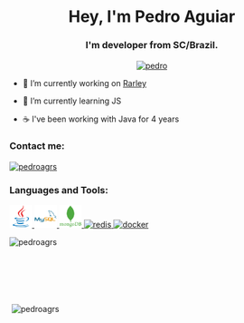 <h1 align="center">Hey, I'm Pedro Aguiar</h1>
<h3 align="center">I'm developer from SC/Brazil.</h3>

<p align="center"> <a href="https://twitter.com/pedroagrs" target="blank"><img align="center" src="https://img.shields.io/twitter/follow/pedroagrs?logo=twitter&style=for-the-badge" alt="pedro" /></a> </p>

- 🔭 I’m currently working on [Rarley](https://github.com/RarleyInc)

- 🌱 I’m currently learning JS

- ☕ I've been working with Java for 4 years

<h3 align="left">Contact me:</h3>
<p align="left">
<a href="https://twitter.com/pedroagrs" target="blank"><img align="center" src = "https://logodownload.org/wp-content/uploads/2014/09/twitter-logo-7.png" alt="pedroagrs" height="30" width="30" /></a>

<h3 align="left">Languages and Tools:</h3>
<p align="left"> 
<a href="https://www.java.com" target="_blank"> <img src="https://raw.githubusercontent.com/devicons/devicon/master/icons/java/java-original.svg" alt="java" width="40" height="40"/> </a> 
<a href="https://www.mysql.com/" target="_blank"> <img src="https://raw.githubusercontent.com/devicons/devicon/master/icons/mysql/mysql-original-wordmark.svg" alt="mysql" width="40" height="40"/> </a> 
<a href="https://www.mongodb.com" target="_blank"> <img src="https://raw.githubusercontent.com/rosspatil/rosspatil/master/pics/12.png" alt="mongodb" width="40" height="40"/> </a>
<a href="https://www.redis.io" target="_blank"> <img src="https://download.logo.wine/logo/Redis/Redis-Logo.wine.png" alt="redis" width="40" height="40"/> </a>
<a href="https://www.docker.com" target="_blank"> <img src="https://www.docker.com/sites/default/files/d8/2019-07/vertical-logo-monochromatic.png" alt="docker" width="40" height="40"/> </a> </p>


<p><img align="left" src="https://github-readme-stats.vercel.app/api/top-langs?username=pedroagrs&show_icons=true&locale=en&layout=compact&theme=dark" alt="pedroagrs" /></p>
<br></br>
<br></br>
<br></br>
<p>&nbsp;<img align="center" src="https://github-readme-stats.vercel.app/api?username=pedroagrs&show_icons=true&locale=en&theme=dark" alt="pedroagrs" /></p>
